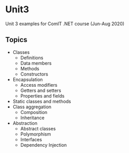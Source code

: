 # Unit3
Unit 3 examples for ComIT .NET course (Jun-Aug 2020)

## Topics
- Classes
  - Definitions
  - Data members
  - Methods
  - Constructors
- Encapsulation
  - Access modifiers
  - Getters and setters
  - Properties and fields
- Static classes and methods
- Class aggregation
  - Composition
  - Inheritance
- Abstraction
  - Abstract classes
  - Polymorphism
  - Interfaces 
  - Dependency Injection
  

